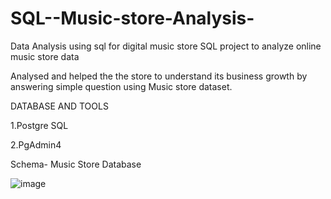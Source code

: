 # SQL--Music-store-Analysis-
Data Analysis using sql for digital music store
SQL project to analyze online music store data 

Analysed  and helped the the store to understand its business growth by answering simple question using Music store dataset. 

DATABASE AND TOOLS

1.Postgre SQL

2.PgAdmin4

Schema- Music Store Database

![image](https://github.com/Shubhi67/SQL--Music-store-Analysis-/assets/126231638/a92576e3-8052-4854-91b1-726d3e81dadb)





